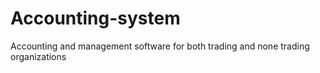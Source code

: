 # Accounting-system
Accounting and management software for both trading and none trading organizations
